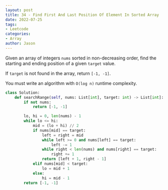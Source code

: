 ```yaml
---
layout: post
title: 34 - Find First And Last Position Of Element In Sorted Array
date: 2022-07-25
tags:
- Leetcode
categories:
- Array
author: Jason
---
```

Given an array of integers `nums` sorted in non-decreasing order, find the starting and ending position of a given `target` value.

If `target` is not found in the array, return `[-1, -1]`.

You must write an algorithm with `O(log n)` runtime complexity.

```python
class Solution:
    def searchRange(self, nums: List[int], target: int) -> List[int]:
        if not nums:
            return [-1, -1]

        lo, hi = 0, len(nums) - 1
        while lo <= hi:
            mid = (lo + hi) // 2
            if nums[mid] == target:
                left = right = mid
                while left >= 0 and nums[left] == target:
                    left -= 1
                while right < len(nums) and nums[right] == target:
                    right += 1
                return [left + 1, right - 1]
            elif nums[mid] < target:
                lo = mid + 1
            else:
                hi = mid - 1
        return [-1, -1]
```
